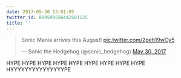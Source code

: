 ```yaml
---
date: 2017-05-30 13:01:05
twitter_id: 869599556442501125
title: ''
---
```


<blockquote class="twitter-tweet"><p lang="en" dir="ltr">Sonic Mania arrives this August! <a href="https://t.co/2peh19wCy5">pic.twitter.com/2peh19wCy5</a></p>&mdash; Sonic the Hedgehog (@sonic_hedgehog) <a href="https://twitter.com/sonic_hedgehog/status/869593397677375492?ref_src=twsrc%5Etfw">May 30, 2017</a></blockquote>
<script async src="https://platform.twitter.com/widgets.js" charset="utf-8"></script>

HYPE HYPE HYPE HYPE HYPE HYPE HYPE HYPE HYPE HYYYYYYYYYYYYYYYPE
